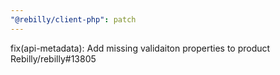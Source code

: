 ```yaml
---
"@rebilly/client-php": patch
---
```


fix(api-metadata): Add missing validaiton properties to product Rebilly/rebilly#13805
